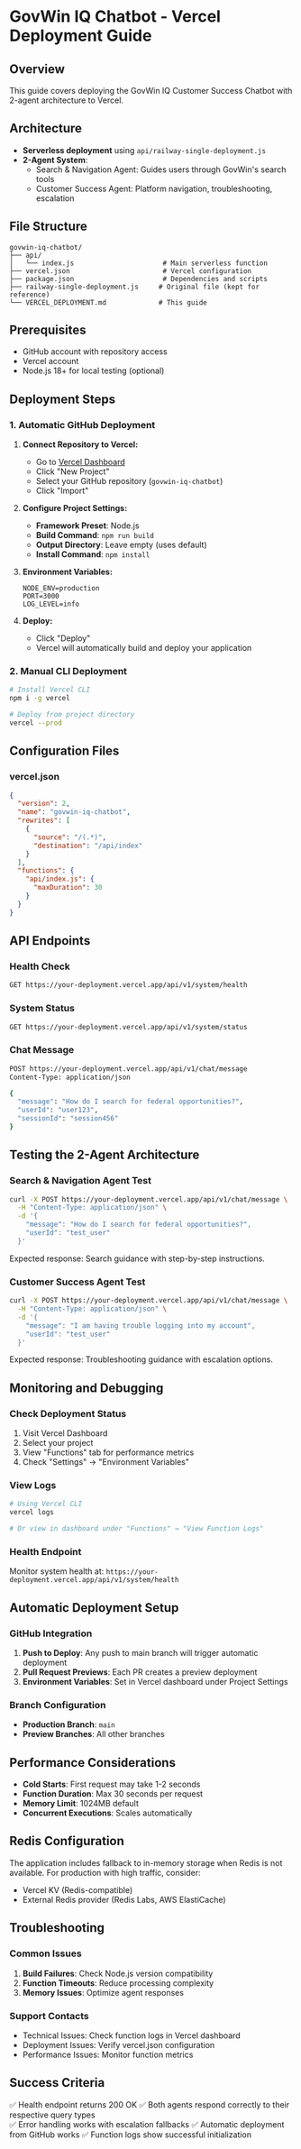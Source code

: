 # GovWin IQ Chatbot - Vercel Deployment Guide

## Overview
This guide covers deploying the GovWin IQ Customer Success Chatbot with 2-agent architecture to Vercel.

## Architecture
- **Serverless deployment** using `api/railway-single-deployment.js`
- **2-Agent System**:
  - Search & Navigation Agent: Guides users through GovWin's search tools
  - Customer Success Agent: Platform navigation, troubleshooting, escalation

## File Structure
```
govwin-iq-chatbot/
├── api/
│   └── index.js                      # Main serverless function
├── vercel.json                       # Vercel configuration
├── package.json                      # Dependencies and scripts
├── railway-single-deployment.js     # Original file (kept for reference)
└── VERCEL_DEPLOYMENT.md             # This guide
```

## Prerequisites
- GitHub account with repository access
- Vercel account
- Node.js 18+ for local testing (optional)

## Deployment Steps

### 1. Automatic GitHub Deployment
1. **Connect Repository to Vercel:**
   - Go to [Vercel Dashboard](https://vercel.com/dashboard)
   - Click "New Project"
   - Select your GitHub repository (`govwin-iq-chatbot`)
   - Click "Import"

2. **Configure Project Settings:**
   - **Framework Preset**: Node.js
   - **Build Command**: `npm run build`
   - **Output Directory**: Leave empty (uses default)
   - **Install Command**: `npm install`

3. **Environment Variables:**
   ```
   NODE_ENV=production
   PORT=3000
   LOG_LEVEL=info
   ```

4. **Deploy:**
   - Click "Deploy"
   - Vercel will automatically build and deploy your application

### 2. Manual CLI Deployment
```bash
# Install Vercel CLI
npm i -g vercel

# Deploy from project directory
vercel --prod
```

## Configuration Files

### vercel.json
```json
{
  "version": 2,
  "name": "govwin-iq-chatbot",
  "rewrites": [
    {
      "source": "/(.*)",
      "destination": "/api/index"
    }
  ],
  "functions": {
    "api/index.js": {
      "maxDuration": 30
    }
  }
}
```

## API Endpoints

### Health Check
```bash
GET https://your-deployment.vercel.app/api/v1/system/health
```

### System Status
```bash
GET https://your-deployment.vercel.app/api/v1/system/status
```

### Chat Message
```bash
POST https://your-deployment.vercel.app/api/v1/chat/message
Content-Type: application/json

{
  "message": "How do I search for federal opportunities?",
  "userId": "user123",
  "sessionId": "session456"
}
```

## Testing the 2-Agent Architecture

### Search & Navigation Agent Test
```bash
curl -X POST https://your-deployment.vercel.app/api/v1/chat/message \
  -H "Content-Type: application/json" \
  -d '{
    "message": "How do I search for federal opportunities?",
    "userId": "test_user"
  }'
```

Expected response: Search guidance with step-by-step instructions.

### Customer Success Agent Test
```bash
curl -X POST https://your-deployment.vercel.app/api/v1/chat/message \
  -H "Content-Type: application/json" \
  -d '{
    "message": "I am having trouble logging into my account",
    "userId": "test_user"
  }'
```

Expected response: Troubleshooting guidance with escalation options.

## Monitoring and Debugging

### Check Deployment Status
1. Visit Vercel Dashboard
2. Select your project
3. View "Functions" tab for performance metrics
4. Check "Settings" → "Environment Variables"

### View Logs
```bash
# Using Vercel CLI
vercel logs

# Or view in dashboard under "Functions" → "View Function Logs"
```

### Health Endpoint
Monitor system health at: `https://your-deployment.vercel.app/api/v1/system/health`

## Automatic Deployment Setup

### GitHub Integration
1. **Push to Deploy**: Any push to main branch will trigger automatic deployment
2. **Pull Request Previews**: Each PR creates a preview deployment
3. **Environment Variables**: Set in Vercel dashboard under Project Settings

### Branch Configuration
- **Production Branch**: `main`
- **Preview Branches**: All other branches

## Performance Considerations

- **Cold Starts**: First request may take 1-2 seconds
- **Function Duration**: Max 30 seconds per request
- **Memory Limit**: 1024MB default
- **Concurrent Executions**: Scales automatically

## Redis Configuration
The application includes fallback to in-memory storage when Redis is not available. For production with high traffic, consider:
- Vercel KV (Redis-compatible)
- External Redis provider (Redis Labs, AWS ElastiCache)

## Troubleshooting

### Common Issues
1. **Build Failures**: Check Node.js version compatibility
2. **Function Timeouts**: Reduce processing complexity
3. **Memory Issues**: Optimize agent responses

### Support Contacts
- Technical Issues: Check function logs in Vercel dashboard
- Deployment Issues: Verify vercel.json configuration
- Performance Issues: Monitor function metrics

## Success Criteria
✅ Health endpoint returns 200 OK
✅ Both agents respond correctly to their respective query types  
✅ Error handling works with escalation fallbacks
✅ Automatic deployment from GitHub works
✅ Function logs show successful initialization